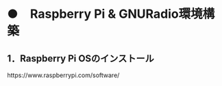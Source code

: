 <h1>●　Raspberry Pi & GNURadio環境構築</h1>
<h2>1．Raspberry Pi OSのインストール</h2>
<p>https://www.raspberrypi.com/software/ </p>

　

